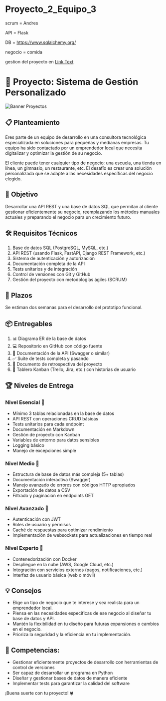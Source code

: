 # Proyecto_2_Equipo_3
scrum = Andres

API = Flask

DB = https://www.sqlalchemy.org/

negocio = comida

gestion del proyecto en [Link Text](https://github.com/orgs/Factoria-F5-madrid/projects/22)


# 🚀 Proyecto: Sistema de Gestión Personalizado

![Banner Proyectos](https://github.com/user-attachments/assets/94ecebe4-ceba-47ae-8f3c-af14bdfe8606)

## 📋 Planteamiento

Eres parte de un equipo de desarrollo en una consultora tecnológica especializada en soluciones para pequeñas y medianas empresas. Tu equipo ha sido contactado por un emprendedor local que necesita digitalizar y optimizar la gestión de su negocio.

El cliente puede tener cualquier tipo de negocio: una escuela, una tienda en línea, un gimnasio, un restaurante, etc. El desafío es crear una solución personalizada que se adapte a las necesidades específicas del negocio elegido.

## 🎯 Objetivo

Desarrollar una API REST y una base de datos SQL que permitan al cliente gestionar eficientemente su negocio, reemplazando los métodos manuales actuales y preparando el negocio para un crecimiento futuro.

## 🛠️ Requisitos Técnicos

1. Base de datos SQL (PostgreSQL, MySQL, etc.)
2. API REST (usando Flask, FastAPI, Django REST Framework, etc.)
3. Sistema de autenticación y autorización
4. Documentación completa de la API
5. Tests unitarios y de integración
6. Control de versiones con Git y GitHub
7. Gestión del proyecto con metodologías ágiles (SCRUM)

## 📅 Plazos

Se estiman dos semanas para el desarrollo del prototipo funcional.

## 📦 Entregables

1. 📊 Diagrama ER de la base de datos
2. 💻 Repositorio en GitHub con código fuente
3. 🔗 Documentación de la API (Swagger o similar)
4. ✅ Suite de tests completa y pasando
5. 📝 Documento de retrospectiva del proyecto
6. 📌 Tablero Kanban (Trello, Jira, etc.) con historias de usuario

## 🏆 Niveles de Entrega

### Nivel Esencial 🥉

- Mínimo 3 tablas relacionadas en la base de datos
- API REST con operaciones CRUD básicas
- Tests unitarios para cada endpoint
- Documentación en Markdown
- Gestión de proyecto con Kanban
- Variables de entorno para datos sensibles
- Logging básico
- Manejo de excepciones simple

### Nivel Medio 🥈

- Estructura de base de datos más compleja (5+ tablas)
- Documentación interactiva (Swagger)
- Manejo avanzado de errores con códigos HTTP apropiados
- Exportación de datos a CSV
- Filtrado y paginación en endpoints GET

### Nivel Avanzado 🥇

- Autenticación con JWT
- Roles de usuario y permisos
- Caché de respuestas para optimizar rendimiento
- Implementación de websockets para actualizaciones en tiempo real

### Nivel Experto 🏅

- Contenedorización con Docker
- Despliegue en la nube (AWS, Google Cloud, etc.)
- Integración con servicios externos (pagos, notificaciones, etc.)
- Interfaz de usuario básica (web o móvil)

## 💡 Consejos

- Elige un tipo de negocio que te interese y sea realista para un emprendedor local.
- Piensa en las necesidades específicas de ese negocio al diseñar tu base de datos y API.
- Mantén la flexibilidad en tu diseño para futuras expansiones o cambios en el negocio.
- Prioriza la seguridad y la eficiencia en tu implementación.

## 🌟 Competencias:
- Gestionar eficientemente proyectos de desarrollo con herramientas de control de versiones
- Ser capaz de desarrollar un programa en Python
- Diseñar y gestionar bases de datos de manera eficiente
- Implementar tests para garantizar la calidad del software

¡Buena suerte con tu proyecto! 🍀
